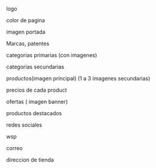 <!-- NEED -->
logo

color de pagina

imagen portada

Marcas, patentes

categorias primarias
(con imagenes)

categorias secundarias

productos(imagen principal)
(1 a 3 imagenes secundarias)

precios de cada product

ofertas ( imagen banner)

productos destacados

redes sociales

wsp

correo

direccion de tienda
